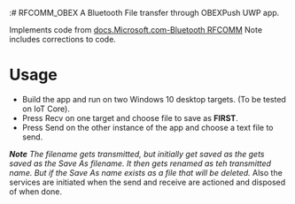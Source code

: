 :# RFCOMM_OBEX
A Bluetooth File transfer through OBEXPush UWP app.

Implements code from [docs.Microsoft.com-Bluetooth RFCOMM](https://docs.microsoft.com/en-us/windows/uwp/devices-sensors/send-or-receive-files-with-rfcomm)
Note includes corrections to code.

# Usage
- Build the app and run on two Windows 10 desktop targets. (To be tested on IoT Core).
- Press Recv on one target and choose file to save as **FIRST**.
- Press Send on the other instance of the app and choose a text file to send.

***Note** The filename gets transmitted, but initially get saved as the gets saved as the Save As filename. It then gets renamed as teh transmitted name. But if the Save As name exists as a file that will be deleted.*
Also the services are initiated when the send and receive are actioned and disposed of when done.

